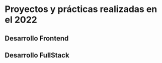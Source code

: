 # Proyectos y prácticas realizadas en el 2022

## Desarrollo Frontend



## Desarrollo FullStack




